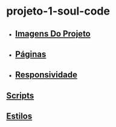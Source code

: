 # projeto-1-soul-code

- ## [Imagens Do Projeto](./images/)

- ## [Páginas](./pages/)

- ## [Responsividade](./responsive/)

## [Scripts](./scripts/)

## [Estilos](./styles/)





